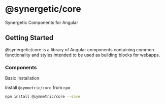 # @synergetic/core

Synergetic Components for Angular

## Getting Started

@synergetic/core is a library of Angular components containing common functionality and styles intended to be used as building blocks for webapps.

### Components

Basic Installation  

Install `@symmetric/core` from `npm`

```bash
npm install @symmetric/core --save
```


